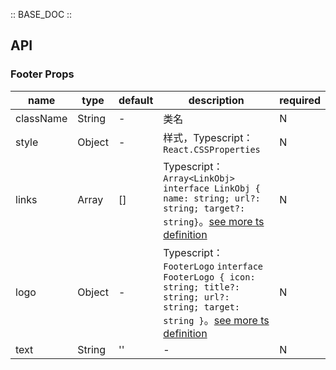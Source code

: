 :: BASE_DOC ::

## API
### Footer Props

name | type | default | description | required
-- | -- | -- | -- | --
className | String | - | 类名 | N
style | Object | - | 样式，Typescript：`React.CSSProperties` | N
links | Array | [] | Typescript：`Array<LinkObj>` `interface LinkObj { name: string; url?: string; target?: string}`。[see more ts definition](https://github.com/TDesignOteam/tdesign-mobile-react/tree/develop/src/footer/type.ts) | N
logo | Object | - | Typescript：`FooterLogo` `interface FooterLogo { icon: string; title?: string; url?: string; target: string }`。[see more ts definition](https://github.com/TDesignOteam/tdesign-mobile-react/tree/develop/src/footer/type.ts) | N
text | String | '' | \- | N
